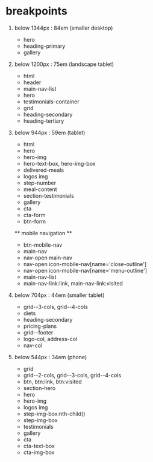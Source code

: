 # breakpoints
1. below 1344px : 84em (smaller desktop)
	- hero
	- heading-primary
	- gallery

2. below 1200px : 75em (landscape tablet)
	- html
	- header
	- main-nav-list
	- hero
	- testimonials-container
	- grid
	- heading-secondary
	- heading-tertiary

3. below 944px : 59em (tablet)
	- html
	- hero
	- hero-img
	- hero-text-box, hero-img-box
	- delivered-meals
	- logos img
	- step-number
	- meal-content
	- section-testimonials
	- gallery
	- cta
	- cta-form
	- btn-form

    ** mobile navigation **
	- btn-mobile-nav
	- main-nav
	- nav-open main-nav
	- nav-open icon-mobile-nav[name='close-outline']
	- nav-open icon-mobile-nav[name='menu-outline']
	- main-nav-list
	- main-nav-link:link, main-nav-link:visited

4. below 704px : 44em (smaller tablet)
	- grid--3-cols, grid--4-cols
	- diets
	- heading-secondary
	- pricing-plans
	- grid--footer
	- logo-col, address-col
	- nav-col

5. below 544px : 34em (phone)
	- grid
	- grid--2-cols, grid--3-cols, grid--4-cols
	- btn, btn:link, btn:visited
	- section-hero
	- hero
	- hero-img
	- logos img
	- step-img-box:nth-child()
	- step-img-box
	- testimonials
	- gallery
	- cta
	- cta-text-box
	- cta-img-box